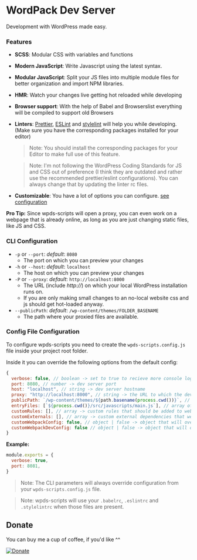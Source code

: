 # WordPack Dev Server

Development with WordPress made easy.

### Features

- **SCSS**: Modular CSS with variables and functions
- **Modern JavaScript**: Write Javascript using the latest syntax.
- **Modular JavaScript**: Split your JS files into multiple module files for better organization and import NPM libraries.
- **HMR**: Watch your changes live getting hot reloaded while developing
- **Browser support**: With the help of Babel and Browserslist everything will be compiled to support old Browsers
- **Linters**: [Prettier](https://prettier.io/), [ESLint](https://eslint.org/) and [stylelint](https://stylelint.io/) will help you while developing. (Make sure you have the corresponding packages installed for your editor)
  > Note: You should install the corresponding packages for your Editor to make full use of this feature.

  > Note: I'm not following the WordPress Coding Standards for JS and CSS out of preference (I think they are outdated and rather use the recommended prettier/eslint configurations). You can always change that by updating the linter rc files.
- **Customizable**: You have a lot of options you can configure. [see configuration](#cli-configuration)

**Pro Tip:** Since wpds-scripts will open a proxy, you can even work on a webpage that is already online, as long as you are just changing static files, like JS and CSS.

### CLI Configuration

- `-p` or `--port`: _default_: `8080`
  - The port on which you can preview your changes
- `-h` or `--host`: _default_: `localhost`
  - The host on which you can preview your changes
- `-P` or `--proxy`: _default_: `http://localhost:8000`
  - The URL (include _http://_) on which your local WordPress installation runs on.
  - If you are only making small changes to an no-local website css and js should get hot-loaded anyway.
- `--publicPath`: _default_: `/wp-content/themes/FOLDER_BASENAME`
  - The path where your proxied files are available.

### Config File Configuration

To configure wpds-scripts you need to create the `wpds-scripts.config.js` file inside your project root folder.

Inside it you can override the following options from the default config:

```JavaScript
{
  verbose: false, // boolean -> set to true to recieve more console logs
  port: 8080, // number -> dev server port
  host: "localhost", // string -> dev server hostname
  proxy: "http://localhost:8000", // string -> the URL to which the dev server will redirect to (include the http protocol!)
  publicPath: `/wp-content/themes/${path.basename(process.cwd())}`, // string -> the path where your files are exposed to public
  entryFiles: [`${process.cwd()}/src/javascripts/main.js`], // array of strings -> files which are getting bundled (import stylesheets from withing those files, don't load them here!)
  customRules: [], // array -> custom rules that should be added to webpack
  customExternals: [], // array -> custom external dependencies that webpack should ignore when bundling (@wordpress/** packages are already ignored)
  customWebpackConfig: false, // object | false -> object that will override the webpack config (only use this if the above configurations do not suffice!)
  customWebpackDevConfig: false // object | false -> object that will override the webpack dev server config (only use this if the above configurations do not suffice!)
}
```

**Example:**

```JavaScript
module.exports = {
  verbose: true,
  port: 8081,
}
```

> Note: The CLI parameters will always override configuration from your `wpds-scripts.config.js` file.

> Note: wpds-scripts will use your `.babelrc`, `.eslintrc` and `.stylelintrc` when those files are present.

## Donate

You can buy me a cup of coffee, if you'd like ^^

[![Donate](https://www.paypalobjects.com/en_US/CH/i/btn/btn_donateCC_LG.gif)](https://www.paypal.com/cgi-bin/webscr?cmd=_s-xclick&hosted_button_id=AXJFXBX8XLYXQ&source=url)
